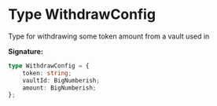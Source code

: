 
# Type WithdrawConfig

Type for withdrawing some token amount from a vault used in

<b>Signature:</b>

```typescript
type WithdrawConfig = {
    token: string;
    vaultId: BigNumberish;
    amount: BigNumberish;
};
```
